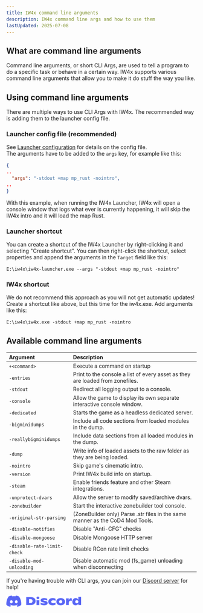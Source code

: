 ```yaml
---
title: IW4x command line arguments
description: IW4x command line args and how to use them
lastUpdated: 2025-07-08
---
```


## What are command line arguments

Command line arguments, or short CLI Args, are used to tell a program to do a specific task or behave in a certain way. IW4x supports various command line arguments that allow you to make it do stuff the way you like.

## Using command line arguments

There are multiple ways to use CLI Args with IW4x. The recommended way is adding them to the launcher config file.

### Launcher config file (recommended)

See [Launcher configuration](/guides/launcher-config/) for details on the config file.  
The arguments have to be added to the `args` key, for example like this:

```json
{
..
  "args": "-stdout +map mp_rust -nointro",
..
}
```

With this example, when running the IW4x Launcher, IW4x will open a console window that logs what ever is currently happening, it will skip the IW4x intro and it will load the map Rust.

### Launcher shortcut

You can create a shortcut of the IW4x Launcher by right-clicking it and selecting "Create shortcut". You can then right-click the shortcut, select properties and append the arguments in the `Target` field like this:

```
E:\iw4x\iw4x-launcher.exe --args "-stdout +map mp_rust -nointro"
```

### IW4x shortcut

We do not recommend this approach as you will not get automatic updates!
Create a shortcut like above, but this time for the iw4x.exe. Add arguments like this:

```
E:\iw4x\iw4x.exe -stdout +map mp_rust -nointro
```

## Available command line arguments

| Argument                    | Description                                    |
|:----------------------------|:-----------------------------------------------|
| `+<command>`                | Execute a command on startup |
| `-entries`                  | Print to the console a list of every asset as they are loaded from zonefiles. |
| `-stdout`                   | Redirect all logging output to a console. |
| `-console`                  | Allow the game to display its own separate interactive console window. |
| `-dedicated`                | Starts the game as a headless dedicated server. |
| `-bigminidumps`             | Include all code sections from loaded modules in the dump. |
| `-reallybigminidumps`       | Include data sections from all loaded modules in the dump. |
| `-dump`                     | Write info of loaded assets to the raw folder as they are being loaded. |
| `-nointro`                  | Skip game's cinematic intro.                   |
| `-version`                  | Print IW4x build info on startup.              |
| `-steam`                    | Enable friends feature and other Steam integrations. |
| `-unprotect-dvars`          | Allow the server to modify saved/archive dvars. |
| `-zonebuilder`              | Start the interactive zonebuilder tool console. |
| `-original-str-parsing`     | (ZoneBuilder only) Parse .str files in the same manner as the CoD4 Mod Tools. |
| `-disable-notifies`         | Disable "Anti-CFG" checks |
| `-disable-mongoose`         | Disable Mongoose HTTP server |
| `-disable-rate-limit-check` | Disable RCon rate limit checks |
| `-disable-mod-unloading`    | Disable automatic mod (fs_game) unloading when disconnecting |

If you're having trouble with CLI args, you can join our [Discord server](https://discord.com/invite/pV2qJscTXf) for help!

[![Discord Server](../../../assets/img/common/discord.png)](https://discord.com/invite/pV2qJscTXf) 